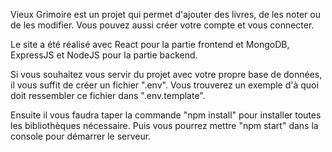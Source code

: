 Vieux Grimoire est un projet qui permet d'ajouter des livres, de les noter ou de les modifier. Vous pouvez aussi créer votre compte et vous connecter.

Le site a été réalisé avec React pour la partie frontend et MongoDB, ExpressJS et NodeJS pour la partie backend.

Si vous souhaitez vous servir du projet avec votre propre base de données, il vous suffit de créer un fichier ".env". Vous trouverez un exemple d'à quoi doit ressembler ce fichier dans ".env.template".

Ensuite il vous faudra taper la commande "npm install" pour installer toutes les bibliothèques nécessaire. Puis vous pourrez mettre "npm start" dans la console pour démarrer le serveur. 
